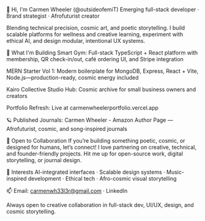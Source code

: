 👋 Hi, I'm Carmen Wheeler (@outsideofemiT)
Emerging full-stack developer · Brand strategist · Afrofuturist creator

Blending technical precision, cosmic art, and poetic storytelling. I build scalable platforms for wellness and creative learning, experiment with ethical AI, and design modular, intentional UX systems.

🌌 What I'm Building
Smart Gym: Full-stack TypeScript + React platform with membership, QR check-in/out, café ordering UI, and Stripe integration

MERN Starter Vol 1: Modern boilerplate for MongoDB, Express, React + Vite, Node.js—production-ready, cosmic energy included

Kairo Collective Studio Hub: Cosmic archive for small business owners and creators

Portfolio Refresh: Live at carmenwheelerportfolio.vercel.app

🪐 Published Journals: Carmen Wheeler - Amazon Author Page — Afrofuturist, cosmic, and song-inspired journals

🤝 Open to Collaboration
If you’re building something poetic, cosmic, or designed for humans, let’s connect!
I love partnering on creative, technical, and founder-friendly projects. Hit me up for open-source work, digital storytelling, or journal design.

🖤 Interests
AI-integrated interfaces · Scalable design systems · Music-inspired development · Ethical tech · Afro-cosmic visual storytelling

📫 Email: carmenwh33l3r@gmail.com · LinkedIn

Always open to creative collaboration in full-stack dev, UI/UX, design, and cosmic storytelling.
